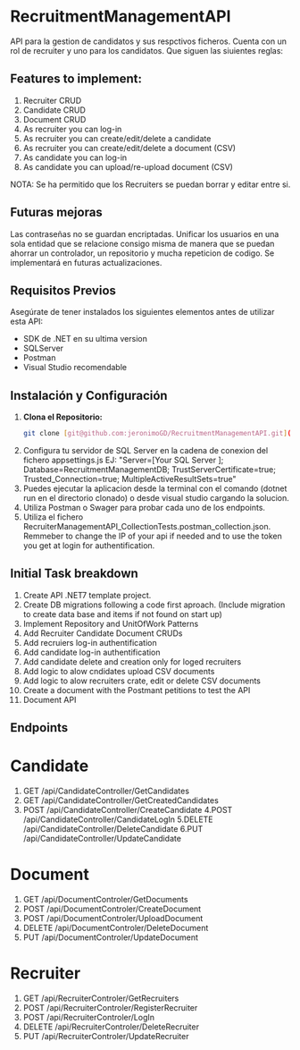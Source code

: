 # RecruitmentManagementAPI
API para la gestion de candidatos y sus respctivos ficheros. Cuenta con un rol de recruiter y uno para los candidatos. Que siguen las siuientes reglas:

## Features to implement:
  1. Recruiter CRUD
  2. Candidate CRUD
  3. Document CRUD
  4. As recruiter you can log-in
  5. As recruiter you can create/edit/delete a candidate
  6. As recruiter you can create/edit/delete a document (CSV)
  7. As candidate you can log-in
  8. As candidate you can upload/re-upload document (CSV)

NOTA: 
Se ha permitido que los Recruiters se puedan borrar y editar entre si.

## Futuras mejoras
Las contraseñas no se guardan encriptadas.
Unificar los usuarios en una sola entidad que se relacione consigo misma de manera que se puedan 
ahorrar un controlador, un repositorio y mucha repeticion de codigo. Se implementará en futuras actualizaciones.

## Requisitos Previos
Asegúrate de tener instalados los siguientes elementos antes de utilizar esta API:
- SDK de .NET en su ultima version
- SQLServer
- Postman
- Visual Studio recomendable 

## Instalación y Configuración

1. **Clona el Repositorio:**
   ```bash
   git clone [git@github.com:jeronimoGD/RecruitmentManagementAPI.git](https://github.com/jeronimoGD/RecruitmentManagementAPI.git)

2. Configura tu servidor de SQL Server en la cadena de conexion del fichero appsettings.js
   EJ: "Server=[Your SQL Server ]; Database=RecruitmentManagementDB; TrustServerCertificate=true; Trusted_Connection=true; MultipleActiveResultSets=true"
3. Puedes ejecutar la aplicacion desde la terminal con el comando (dotnet run en el directorio clonado) o desde visual studio cargando la solucion.
4. Utiliza Postman o Swager para probar cada uno de los endpoints.
5. Utiliza el fichero RecruiterManagementAPI_CollectionTests.postman_collection.json. Remmeber to change the IP of your api if needed and to use the
   token you get at login for authentification.
   
## Initial Task breakdown
1. Create API .NET7 template project.
2. Create DB migrations following a code first aproach. (Include migration to create data base and items if not found on start up)
4. Implement Repository and UnitOfWork Patterns
3. Add Recruiter Candidate Document CRUDs
4. Add recruiers log-in authentification
5. Add candidate log-in authentification
6. Add candidate delete and creation only for loged recruiters
8. Add logic to alow cndidates upload CSV documents
8. Add logic to alow recruiters crate, edit or delete CSV documents
9. Create a document with the Postmant petitions to test the API
10. Document API

## Endpoints

# Candidate
1. GET /api/CandidateController/GetCandidates
2. GET /api/CandidateController/GetCreatedCandidates
3. POST /api/CandidateController/CreateCandidate
4.POST /api/CandidateController/CandidateLogIn
5.DELETE /api/CandidateController/DeleteCandidate
6.PUT /api/CandidateController/UpdateCandidate

# Document
1. GET /api/DocumentControler/GetDocuments
2. POST /api/DocumentControler/CreateDocument
3. POST /api/DocumentControler/UploadDocument
4. DELETE /api/DocumentControler/DeleteDocument
5. PUT /api/DocumentControler/UpdateDocument

# Recruiter
1. GET /api/RecruiterControler/GetRecruiters
2. POST /api/RecruiterControler/RegisterRecruiter
3. POST /api/RecruiterControler/LogIn
4. DELETE /api/RecruiterControler/DeleteRecruiter
5. PUT /api/RecruiterControler/UpdateRecruiter

